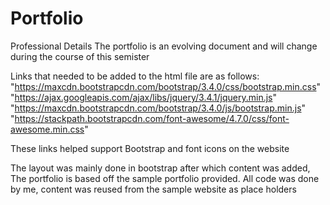 # Portfolio
Professional Details
The portfolio is an evolving document and will change during the course of this semister

Links that needed to be added to the html file are as follows:
"https://maxcdn.bootstrapcdn.com/bootstrap/3.4.0/css/bootstrap.min.css"
"https://ajax.googleapis.com/ajax/libs/jquery/3.4.1/jquery.min.js"
"https://maxcdn.bootstrapcdn.com/bootstrap/3.4.0/js/bootstrap.min.js"
"https://stackpath.bootstrapcdn.com/font-awesome/4.7.0/css/font-awesome.min.css"

These links helped support Bootstrap and font icons on the website

The layout was mainly done in bootstrap after which content was added, The portfolio is based off the sample portfolio provided.
All code was done by me, content was reused from the sample website as place holders
